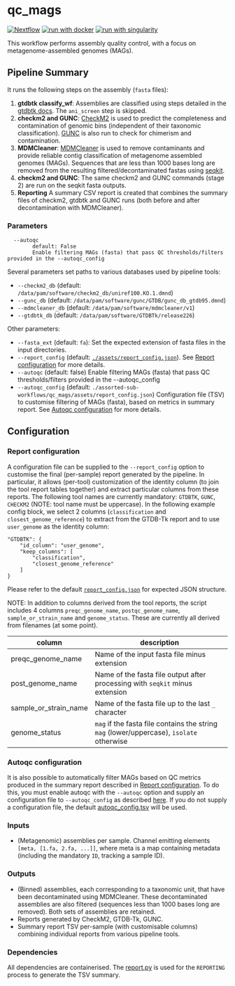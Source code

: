 # qc_mags

[![Nextflow](https://img.shields.io/badge/nextflow%20DSL2-%E2%89%A521.04.0-23aa62.svg?labelColor=000000)](https://www.nextflow.io/)
[![run with docker](https://img.shields.io/badge/run%20with-docker-0db7ed?labelColor=000000&logo=docker)](https://www.docker.com/)
[![run with singularity](https://img.shields.io/badge/run%20with-singularity-1d355c.svg?labelColor=000000)](https://sylabs.io/docs/)

This workflow performs assembly quality control, with a focus on metagenome-assembled genomes (MAGs).

## Pipeline Summary

It runs the following steps on the assembly (`fasta` files):

1. **gtdbtk classify_wf**: Assemblies are classified using steps detailed in the [gtdbtk docs](https://ecogenomics.github.io/GTDBTk/commands/classify_wf.html). The `ani_screen` step is skipped.
2. **checkm2 and GUNC**: [CheckM2](https://github.com/chklovski/CheckM2) is used to predict the completeness and contamination of genomic bins (independent of their taxonomic classification). [GUNC](https://github.com/grp-bork/gunc) is also run to check for chimerism and contamination.
3. **MDMCleaner**: [MDMCleaner](https://github.com/KIT-IBG-5/mdmcleaner) is used to remove contaminants and provide reliable contig classification of metagenome assembled genomes (MAGs). Sequences that are less than 1000 bases long are removed from the resulting filtered/decontaminated fastas using [seqkit](https://bioinf.shenwei.me/seqkit/).
4. **checkm2 and GUNC**: The same checkm2 and GUNC commands (stage 2) are run on the seqkit fasta outputs.
5. **Reporting** A summary CSV report is created that combines the summary files of checkm2, gtdbtk and GUNC runs (both before and after decontamination with MDMCleaner).

### Parameters

      --autoqc
            default: False
            Enable filtering MAGs (fasta) that pass QC thresholds/filters provided in the --autoqc_config

Several parameters set paths to various databases used by pipeline tools:

- `--checkm2_db` (default: `/data/pam/software/checkm2_db/uniref100.KO.1.dmnd`)
- `--gunc_db` (default: `/data/pam/software/gunc/GTDB/gunc_db_gtdb95.dmnd`)
- `--mdmcleaner_db` (default: `/data/pam/software/mdmcleaner/v1`)
- `--gtdbtk_db` (default: `/data/pam/software/GTDBTk/release226`)

Other parameters:

- `--fasta_ext` (default: `fa`): Set the expected extension of fasta files in the input directories.
- `--report_config` (default: [`./assets/report_config.json`](./assets/report_config.json)). See [Report configuration](#report-configuration) for more details.
- `--autoqc` (default: false) Enable filtering MAGs (fasta) that pass QC thresholds/filters provided in the --autoqc_config
- `--autoqc_config` (default: `./assorted-sub-workflows/qc_mags/assets/report_config.json`) Configuration file (TSV) to customise filtering of MAGs (fasta), based on metrics in summary report. See [Autoqc configuration](#autoqc-configuration) for more details.

## Configuration

### Report configuration

A configuration file can be supplied to the `--report_config` option to customise the final (per-sample) report generated by the pipeline. In particular, it allows (per-tool) customization of the identity column (to join the tool report tables together) and extract particular columns from these reports. The following tool names are currently mandatory: `GTDBTK`, `GUNC`, `CHECKM2` (NOTE: tool name must be uppercase). In the following example config block, we select 2 columns (`classification` and `closest_genome_reference`) to extract from the GTDB-Tk report and to use `user_genome` as the identity column:

```
"GTDBTK": {
    "id_column": "user_genome",
    "keep_columns": [
        "classification",
        "closest_genome_reference"
    ]
}
```

Please refer to the default [`report_config.json`](./assets/report_config.json) for expected JSON structure.

NOTE: In addition to columns derived from the tool reports, the script includes 4 columns `preqc_genome_name`, `postqc_genome_name`, `sample_or_strain_name` and `genome_status`. These are currently all derived from filenames (at some point).

| column                | description                                                                              |
| --------------------- | ---------------------------------------------------------------------------------------- |
| preqc_genome_name     | Name of the input fasta file minus extension                                             |
| post_genome_name      | Name of the fasta file output after processing with `seqkit` minus extension             |
| sample_or_strain_name | Name of the fasta file up to the last `_` character                                      |
| genome_status         | `mag` if the fasta file contains the string `mag` (lower/uppercase), `isolate` otherwise |

### Autoqc configuration

It is also possible to automatically filter MAGs based on QC metrics produced in the summary report described in [Report configuration](#report-configuration). To do this, you must enable autoqc with the `--autoqc` option and supply an configuration file to `--autoqc_config` as described [here](../mixed_input/README.md#filter_metadatapy). If you do not supply a configuration file, the default [autoqc_config.tsv](./assets/autoqc_config.tsv) will be used.

### Inputs

- (Metagenomic) assemblies per sample. Channel emitting elements `[meta, [1.fa, 2.fa, ...]]`, where meta is a map containing metadata (including the mandatory `ID`, tracking a sample ID).

### Outputs

- (Binned) assemblies, each corresponding to a taxonomic unit, that have been decontaminated using MDMCleaner. These decontaminated assemblies are also filtered (sequences less than 1000 bases long are removed). Both sets of assemblies are retained.
- Reports generated by CheckM2, GTDB-Tk, GUNC.
- Summary report TSV per-sample (with customisable columns) combining individual reports from various pipeline tools.

### Dependencies

All dependencies are containerised. The [report.py](./bin/report.py) is used for the `REPORTING` process to generate the TSV summary.
